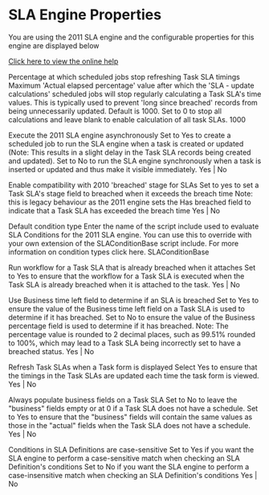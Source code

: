 # SLA Engine Properties
You are using the 2011 SLA engine and the configurable properties for this engine are displayed below

[Click here to view the online help](http://docs.servicenow.com/?context=CSHelp:SLA-Engine-Properties)

Percentage at which scheduled jobs stop refreshing Task SLA timings
Maximum 'Actual elapsed percentage' value after which the 'SLA - update calculations' scheduled jobs will stop regularly calculating a Task SLA's time values.
This is typically used to prevent 'long since breached' records from being unnecessarily updated.
Default is 1000. Set to 0 to stop all calculations and leave blank to enable calculation of all task SLAs.
1000


Execute the 2011 SLA engine asynchronously
Set to Yes to create a scheduled job to run the SLA engine when a task is created or updated (Note: This results in a slight delay in the Task SLA records being created and updated).
Set to No to run the SLA engine synchronously when a task is inserted or updated and thus make it visible immediately.
Yes | No

Enable compatibility with 2010 'breached' stage for SLAs
Set to yes to set a Task SLA's stage field to breached when it exceeds the breach time
Note: this is legacy behaviour as the 2011 engine sets the Has breached field to indicate that a Task SLA has exceeded the breach time
Yes | No

Default condition type
Enter the name of the script include used to evaluate SLA Conditions for the 2011 SLA engine. You can use this to override with your own extension of the SLAConditionBase script include.
For more information on condition types click here.
SLAConditionBase


Run workflow for a Task SLA that is already breached when it attaches
Set to Yes to ensure that the workflow for a Task SLA is executed when the Task SLA is already breached when it is attached to the task.
Yes | No

Use Business time left field to determine if an SLA is breached
Set to Yes to ensure the value of the Business time left field on a Task SLA is used to determine if it has breached.
Set to No to ensure the value of the Business percentage field is used to determine if it has breached.
Note: The percentage value is rounded to 2 decimal places, such as 99.51% rounded to 100%, which may lead to a Task SLA being incorrectly set to have a breached status.
Yes | No

Refresh Task SLAs when a Task form is displayed
Select Yes to ensure that the timings in the Task SLAs are updated each time the task form is viewed.
Yes | No

Always populate business fields on a Task SLA
Set to No to leave the "business" fields empty or at 0 if a Task SLA does not have a schedule.
Set to Yes to ensure that the "business" fields will contain the same values as those in the "actual" fields when the Task SLA does not have a schedule.
Yes | No

Conditions in SLA Definitions are case-sensitive
Set to Yes if you want the SLA engine to perform a case-sensitive match when checking an SLA Definition's conditions
Set to No if you want the SLA engine to perform a case-insensitive match when checking an SLA Definition's conditions
Yes | No
